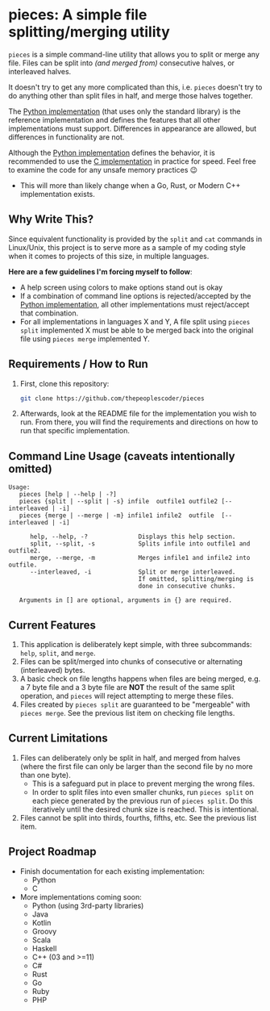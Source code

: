 # pieces: A simple file splitting/merging utility

`pieces` is a simple command-line utility that allows you
to split or merge any file.  Files can be split into _(and merged
from)_ consecutive halves, or interleaved halves.

It doesn't try to get any more complicated than this, i.e.
`pieces` doesn't try to do anything other than split files in
half, and merge those halves together.

The [Python implementation](./python/) (that uses only the
standard library) is the reference implementation and defines
the features that all other implementations must support.
Differences in appearance are allowed, but differences in
functionality are not.

Although the [Python implementation](./python/) defines the behavior,
it is recommended to use the [C implementation](./c/) in practice
for speed.  Feel free to examine the code for any unsafe memory
practices 😉
* This will more than likely change when a Go, Rust, or Modern
  C++ implementation exists.

## Why Write This?

Since equivalent functionality is provided by the `split` and
`cat` commands in Linux/Unix, this project is to serve more as
a sample of my coding style when it comes to projects of this
size, in multiple languages.

**Here are a few guidelines I'm forcing myself to follow**:
* A help screen using colors to make options stand out is okay
* If a combination of command line options is rejected/accepted
  by the [Python implementation](./python/), all other implementations
  must reject/accept that combination.
* For all implementations in languages X and Y, A file split using
  `pieces split` implemented X must be able to be merged back into
  the original file using `pieces merge` implemented Y.

## Requirements / How to Run

1. First, clone this repository:
   ```sh
   git clone https://github.com/thepeoplescoder/pieces
   ```
2. Afterwards, look at the README file for the implementation
   you wish to run.  From there, you will find the requirements
   and directions on how to run that specific implementation.

## Command Line Usage (caveats intentionally omitted)

```
Usage:
   pieces [help | --help | -?]
   pieces {split | --split | -s} infile  outfile1 outfile2 [--interleaved | -i]
   pieces {merge | --merge | -m} infile1 infile2  outfile  [--interleaved | -i]

      help, --help, -?              Displays this help section.
      split, --split, -s            Splits infile into outfile1 and outfile2.
      merge, --merge, -m            Merges infile1 and infile2 into outfile.
      --interleaved, -i             Split or merge interleaved.
                                    If omitted, splitting/merging is
                                    done in consecutive chunks.

   Arguments in [] are optional, arguments in {} are required.
```

## Current Features

1. This application is deliberately kept simple, with
   three subcommands: `help`, `split`, and `merge`.
2. Files can be split/merged into chunks of consecutive or
   alternating (interleaved) bytes.
3. A basic check on file lengths happens when files are being merged,
   e.g. a 7 byte file and a 3 byte file are **NOT** the result of the
   same split operation, and `pieces` will reject attempting to merge
   these files.
4. Files created by `pieces split` are guaranteed to be "mergeable"
   with `pieces merge`.  See the previous list item on checking
   file lengths.

## Current Limitations

1. Files can deliberately only be split in half, and merged from
   halves (where the first file can only be larger than the second
   file by no more than one byte).
   * This is a safeguard put in place to prevent merging the wrong
     files.
   * In order to split files into even smaller chunks, run
     `pieces split` on each piece generated by the previous
     run of `pieces split`.  Do this iteratively until the 
     desired chunk size is reached.  This is intentional.
2. Files cannot be split into thirds, fourths, fifths, etc.  See
   the previous list item.

## Project Roadmap
* Finish documentation for each existing implementation:
  * Python
  * C
* More implementations coming soon:
  * Python (using 3rd-party libraries)
  * Java
  * Kotlin
  * Groovy
  * Scala
  * Haskell
  * C++ (03 and >=11)
  * C#
  * Rust
  * Go
  * Ruby
  * PHP